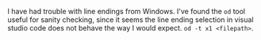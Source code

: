 I have had trouble with line endings from Windows.  I've found the `od` tool useful for sanity checking, since it seems the
line ending selection in visual studio code does not behave the way I would expect. `od -t x1 <filepath>`.